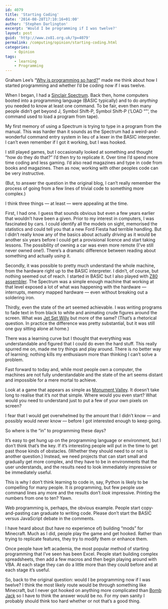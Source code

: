 ```yaml
---
id: 4079
title: 'Starting Coding'
date: '2014-08-28T17:10:16+01:00'
author: 'Stephen Darlington'
excerpt: 'Would I be programming if I was twelve?'
layout: post
guid: 'http://www.zx81.org.uk/?p=4079'
permalink: /computing/opinion/starting-coding.html
categories:
    - Opinion
tags:
    - learning
    - Programming
---
```


Graham Lee’s “[Why is programming so hard?](http://www.sicpers.info/2014/08/why-is-programming-so-hard/)” made me think about how I started programming and whether I’d be coding now if I was twelve.

When I began, I had a [Sinclair Spectrum](http://www.worldofspectrum.org). Back then, home computers booted into a programming language (BASIC typically) and to do *anything* you needed to know at least one command. To be fair, even then many people didn’t get beyond J, Symbol Shift-P, Symbol Shift-P (‘LOAD “”‘, the command used to load a program from tape).

My first memory of using a Spectrum is trying to type in a program from the manual. This was harder than it sounds as the Spectrum had a weird-and-wonderful command entry system in lieu of a lexer in the BASIC interpreter. I can’t even remember if I got it working, but I was hooked.

I still played games, but I occasionally looked at something and thought “how do they do that?” I’d then try to replicate it. Over time I’d spend more time coding and less gaming. I’d also read magazines and type in code from books and magazines. Then as now, working with other peoples code can be very instructive.

(But, to answer the question in the original blog, I can’t really remember the process of going from a few lines of trivial code to something more complex.)

I think three things — at least — were appealing at the time.

First, I had one. I guess that sounds obvious but even a few years earlier that wouldn’t have been a given. Prior to my interest in computers, I was fascinated by cars. I could identify all the models on sight, memorised the statistics and could tell you that a new Ford Fiesta had terrible handling. But I didn’t really know any of the basics about actually *driving* as it would be another six years before I could get a provisional licence and start taking lessons. The possibility of owning a car was even more remote (I’ve still never owned one!). There’s a dramatic difference between reading about something and actually *using* it.

Secondly, it was possible to pretty much understand the whole machine, from the hardware right up to the BASIC interpreter. I didn’t, of course, but nothing seemed out of reach. I started in BASIC but I also played with [Z80 assembler](http://clrhome.org/table/). The Spectrum was a simple enough machine that working at that level exposed a lot of what was happening with the hardware — interrupts, memory mapped hardware — even without breaking out a soldering iron.

Thirdly, even the state of the art seemed achievable. I was writing programs to fade text in from black to white and animating crude figures around the screen. What was [Jet Set Willy](http://en.wikipedia.org/wiki/Jet_Set_Willy) but more of the same? (That’s a rhetorical question. In practice the difference was pretty substantial, but it was still one guy sitting alone at home.)

There was a learning curve but I thought that everything was understandable and figured that I could do even the hard stuff. This really spurred me on, made me try things and play around. There is no better way of learning; nothing kills my enthusiasm more than thinking I can’t solve a problem.

Fast forward to today and, while most people own a computer, the machines are not fully understandable and the state of the art seems distant and impossible for a mere mortal to achieve.

Look at a game that appears as simple as [Monument Valley](http://www.monumentvalleygame.com/). It doesn’t take long to realise that it’s *not* that simple. Where would you even start? What would you need to understand just to put a few of your own pixels on screen?

I fear that I would get overwhelmed by the amount that I didn’t know — and possibly would never know — before I got interested enough to keep going.

So where is the “in” to programming these days?

It’s easy to get hung up on the programming language or environment, but I don’t think that’s the key. If it’s interesting people will put in the time to get past those kinds of obstacles. (Whether they should need to or not is another question.) Instead, we need projects that can start small and gradually get more complex, and they have to be in environments that the user understands, and the results need to look immediately impressive or be immediately useful.

This is why I don’t think learning to code in, say, Python is likely to be compelling for many people. It *is* programming, but few people use command lines any more and the results don’t *look* impressive. Printing the numbers from one to ten? Yawn.

Web programming is, perhaps, the obvious example. People start copy-and-pasting can graduate to writing code. Please don’t start the BASIC versus JavaScript debate in the comments.

I have heard about (but have no experience of) building “mods” for Minecraft. Much as I did, people play the game and get hooked. Rather than trying to replicate features, they try to modify them or enhance them.

Once people have left academia, the most popular method of starting programming that I’ve seen has been Excel. People start building complex spreadsheets, then add a few macros and then begin playing around with VBA. At each stage they can do a little more than they could before and at each stage it’s useful.

So, back to the original question: would I be programming now if I was twelve? I think the most likely route would be through something like Minecraft, but I never got hooked on anything more complicated than [Bomb Jack](http://www.oldgames.dk/freeflashgames/arcadegames/bombjack.php) so I have to think the answer would be no. For my own sanity I probably should think too hard whether or not that’s a good thing.
